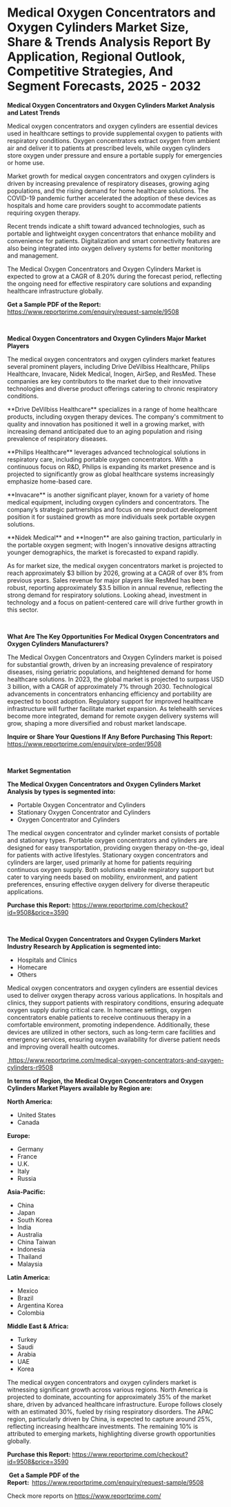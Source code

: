 <p><h1>Medical Oxygen Concentrators and Oxygen Cylinders Market Size, Share & Trends Analysis Report By Application, Regional Outlook, Competitive Strategies, And Segment Forecasts, 2025 - 2032</h1></p><p><strong>Medical Oxygen Concentrators and Oxygen Cylinders Market Analysis and Latest Trends</strong></p>
<p><p>Medical oxygen concentrators and oxygen cylinders are essential devices used in healthcare settings to provide supplemental oxygen to patients with respiratory conditions. Oxygen concentrators extract oxygen from ambient air and deliver it to patients at prescribed levels, while oxygen cylinders store oxygen under pressure and ensure a portable supply for emergencies or home use.</p><p>Market growth for medical oxygen concentrators and oxygen cylinders is driven by increasing prevalence of respiratory diseases, growing aging populations, and the rising demand for home healthcare solutions. The COVID-19 pandemic further accelerated the adoption of these devices as hospitals and home care providers sought to accommodate patients requiring oxygen therapy.</p><p>Recent trends indicate a shift toward advanced technologies, such as portable and lightweight oxygen concentrators that enhance mobility and convenience for patients. Digitalization and smart connectivity features are also being integrated into oxygen delivery systems for better monitoring and management.</p><p>The Medical Oxygen Concentrators and Oxygen Cylinders Market is expected to grow at a CAGR of 8.20% during the forecast period, reflecting the ongoing need for effective respiratory care solutions and expanding healthcare infrastructure globally.</p></p>
<p><strong>Get a Sample PDF of the Report:&nbsp;</strong> <a href="https://www.reportprime.com/enquiry/request-sample/9508?utm_campaign=3040&utm_medium=2&utm_source=Github&utm_content=ia&utm_term=20032025&utm_id=medical-oxygen-concentrators-and-oxygen-cylinders">https://www.reportprime.com/enquiry/request-sample/9508</a></p>
<p>&nbsp;</p>
<p><strong>Medical Oxygen Concentrators and Oxygen Cylinders Major Market Players</strong></p>
<p><p>The medical oxygen concentrators and oxygen cylinders market features several prominent players, including Drive DeVilbiss Healthcare, Philips Healthcare, Invacare, Nidek Medical, Inogen, AirSep, and ResMed. These companies are key contributors to the market due to their innovative technologies and diverse product offerings catering to chronic respiratory conditions.</p><p>**Drive DeVilbiss Healthcare** specializes in a range of home healthcare products, including oxygen therapy devices. The company's commitment to quality and innovation has positioned it well in a growing market, with increasing demand anticipated due to an aging population and rising prevalence of respiratory diseases.</p><p>**Philips Healthcare** leverages advanced technological solutions in respiratory care, including portable oxygen concentrators. With a continuous focus on R&D, Philips is expanding its market presence and is projected to significantly grow as global healthcare systems increasingly emphasize home-based care.</p><p>**Invacare** is another significant player, known for a variety of home medical equipment, including oxygen cylinders and concentrators. The company’s strategic partnerships and focus on new product development position it for sustained growth as more individuals seek portable oxygen solutions.</p><p>**Nidek Medical** and **Inogen** are also gaining traction, particularly in the portable oxygen segment; with Inogen's innovative designs attracting younger demographics, the market is forecasted to expand rapidly.</p><p>As for market size, the medical oxygen concentrators market is projected to reach approximately $3 billion by 2026, growing at a CAGR of over 8% from previous years. Sales revenue for major players like ResMed has been robust, reporting approximately $3.5 billion in annual revenue, reflecting the strong demand for respiratory solutions. Looking ahead, investment in technology and a focus on patient-centered care will drive further growth in this sector.</p></p>
<p>&nbsp;</p>
<p><strong>What Are The Key Opportunities For Medical Oxygen Concentrators and Oxygen Cylinders Manufacturers?</strong></p>
<p><p>The Medical Oxygen Concentrators and Oxygen Cylinders market is poised for substantial growth, driven by an increasing prevalence of respiratory diseases, rising geriatric populations, and heightened demand for home healthcare solutions. In 2023, the global market is projected to surpass USD 3 billion, with a CAGR of approximately 7% through 2030. Technological advancements in concentrators enhancing efficiency and portability are expected to boost adoption. Regulatory support for improved healthcare infrastructure will further facilitate market expansion. As telehealth services become more integrated, demand for remote oxygen delivery systems will grow, shaping a more diversified and robust market landscape.</p></p>
<p><strong>Inquire or Share Your Questions If Any Before Purchasing This Report:</strong> <a href="https://www.reportprime.com/enquiry/pre-order/9508?utm_campaign=3040&utm_medium=2&utm_source=Github&utm_content=ia&utm_term=20032025&utm_id=medical-oxygen-concentrators-and-oxygen-cylinders">https://www.reportprime.com/enquiry/pre-order/9508</a></p>
<p>&nbsp;</p>
<p><strong>Market Segmentation</strong></p>
<p><strong>The Medical Oxygen Concentrators and Oxygen Cylinders Market Analysis by types is segmented into:</strong></p>
<p><ul><li>Portable Oxygen Concentrator and Cylinders</li><li>Stationary Oxygen Concentrator and Cylinders</li><li>Oxygen Concentrator and Cylinders</li></ul></p>
<p><p>The medical oxygen concentrator and cylinder market consists of portable and stationary types. Portable oxygen concentrators and cylinders are designed for easy transportation, providing oxygen therapy on-the-go, ideal for patients with active lifestyles. Stationary oxygen concentrators and cylinders are larger, used primarily at home for patients requiring continuous oxygen supply. Both solutions enable respiratory support but cater to varying needs based on mobility, environment, and patient preferences, ensuring effective oxygen delivery for diverse therapeutic applications.</p></p>
<p><strong>Purchase this Report:&nbsp;</strong><a href="https://www.reportprime.com/checkout?id=9508&price=3590&utm_campaign=3040&utm_medium=2&utm_source=Github&utm_content=ia&utm_term=20032025&utm_id=medical-oxygen-concentrators-and-oxygen-cylinders">https://www.reportprime.com/checkout?id=9508&price=3590</a></p>
<p>&nbsp;</p>
<p><strong>The Medical Oxygen Concentrators and Oxygen Cylinders Market Industry Research by Application is segmented into:</strong></p>
<p><ul><li>Hospitals and Clinics</li><li>Homecare</li><li>Others</li></ul></p>
<p><p>Medical oxygen concentrators and oxygen cylinders are essential devices used to deliver oxygen therapy across various applications. In hospitals and clinics, they support patients with respiratory conditions, ensuring adequate oxygen supply during critical care. In homecare settings, oxygen concentrators enable patients to receive continuous therapy in a comfortable environment, promoting independence. Additionally, these devices are utilized in other sectors, such as long-term care facilities and emergency services, ensuring oxygen availability for diverse patient needs and improving overall health outcomes.</p></p>
<p><a href="https://www.reportprime.com/medical-oxygen-concentrators-and-oxygen-cylinders-r9508?utm_campaign=3040&utm_medium=2&utm_source=Github&utm_content=ia&utm_term=20032025&utm_id=medical-oxygen-concentrators-and-oxygen-cylinders">&nbsp;https://www.reportprime.com/medical-oxygen-concentrators-and-oxygen-cylinders-r9508</a></p>
<p><strong>In terms of Region, the Medical Oxygen Concentrators and Oxygen Cylinders Market Players available by Region are:</strong></p>
<p>
    <p> <strong> North America: </strong>
        <ul>
            <li>United States</li>
            <li>Canada</li>
        </ul>
        </p> 
    <p> <strong> Europe: </strong>
        <ul>
            <li>Germany</li>
            <li>France</li>
            <li>U.K.</li>
            <li>Italy</li>
            <li>Russia</li>
        </ul>
        </p> 
    <p> <strong> Asia-Pacific: </strong>
        <ul>
            <li>China</li>
            <li>Japan</li>
            <li>South Korea</li>
            <li>India</li>
            <li>Australia</li>
            <li>China Taiwan</li>
            <li>Indonesia</li>
            <li>Thailand</li>
            <li>Malaysia</li>
        </ul>
        </p> 
    <p> <strong> Latin America: </strong>
        <ul>
            <li>Mexico</li>
            <li>Brazil</li>
            <li>Argentina Korea</li>
            <li>Colombia</li>
        </ul>
        </p> 
    <p> <strong> Middle East & Africa: </strong>
        <ul>
            <li>Turkey</li>
            <li>Saudi</li>
            <li>Arabia</li>
            <li>UAE</li>
            <li>Korea</li>
        </ul>
    </p>
    </p>
<p><p>The medical oxygen concentrators and oxygen cylinders market is witnessing significant growth across various regions. North America is projected to dominate, accounting for approximately 35% of the market share, driven by advanced healthcare infrastructure. Europe follows closely with an estimated 30%, fueled by rising respiratory disorders. The APAC region, particularly driven by China, is expected to capture around 25%, reflecting increasing healthcare investments. The remaining 10% is attributed to emerging markets, highlighting diverse growth opportunities globally.</p></p>
<p><strong>Purchase this Report: </strong><a href="https://www.reportprime.com/checkout?id=9508&price=3590&utm_campaign=3040&utm_medium=2&utm_source=Github&utm_content=ia&utm_term=20032025&utm_id=medical-oxygen-concentrators-and-oxygen-cylinders">https://www.reportprime.com/checkout?id=9508&price=3590</a></p>
<p>&nbsp;<strong>Get a Sample PDF of the Report:&nbsp;&nbsp;</strong><a href="https://www.reportprime.com/enquiry/request-sample/9508?utm_campaign=3040&utm_medium=2&utm_source=Github&utm_content=ia&utm_term=20032025&utm_id=medical-oxygen-concentrators-and-oxygen-cylinders">https://www.reportprime.com/enquiry/request-sample/9508</a></p>
<p><strong></strong></p>
<p>Check more reports on <a href="https://www.reportprime.com/?utm_campaign=3040&utm_medium=2&utm_source=Github&utm_content=ia&utm_term=20032025&utm_id=medical-oxygen-concentrators-and-oxygen-cylinders">https://www.reportprime.com/</a></p>